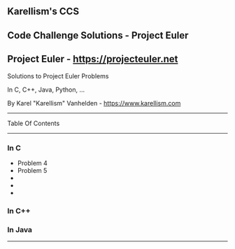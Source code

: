 ## Karellism's CCS
## Code Challenge Solutions - Project Euler
## Project Euler - https://projecteuler.net

Solutions to Project Euler Problems

In C, C++, Java, Python, ...

By Karel "Karellism" Vanhelden - https://www.karellism.com

---

Table Of Contents

---

### In C

* Problem 4
* Problem 5
*
*
*

### In C++


### In Java

---

